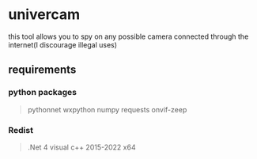 # univercam
this tool allows you to spy on any possible camera connected through the internet(I discourage illegal uses)
## requirements
### python packages
> pythonnet
> wxpython
> numpy
> requests
> onvif-zeep
### Redist
> .Net 4
> visual c++ 2015-2022 x64
